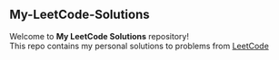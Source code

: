 ## My-LeetCode-Solutions

Welcome to **My LeetCode Solutions** repository!  
This repo contains my personal solutions to problems from [LeetCode](https://leetcode.com/)
